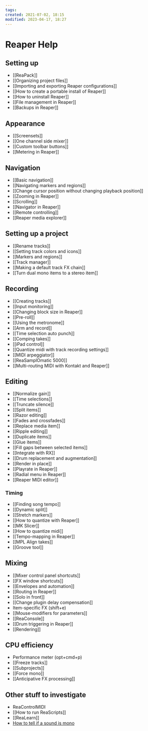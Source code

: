 ```yaml
---
tags:
created: 2021-07-02, 18:15
modified: 2023-04-17, 18:27
---
```


# Reaper Help

## Setting up
- [[ReaPack]]
- [[Organizing project files]]
- [[Importing and exporting Reaper configurations]]
- [[How to create a portable install of Reaper]]
- [[How to uninstall Reaper]]
- [[File management in Reaper]]
- [[Backups in Reaper]]

## Appearance
- [[Screensets]]
- [[One channel side mixer]]
- [[Custom toolbar buttons]]
- [[Metering in Reaper]]

## Navigation
- [[Basic navigation]]
- [[Navigating markers and regions]]
- [[Change cursor position without changing playback position]]
- [[Zooming in Reaper]]
- [[Scrolling]]
- [[Navigator in Reaper]]
- [[Remote controlling]]
- [[Reaper media explorer]]

## Setting up a project
- [[Rename tracks]]
- [[Setting track colors and icons]]
- [[Markers and regions]]
- [[Track manager]]
- [[Making a default track FX chain]]
- [[Turn dual mono items to a stereo item]]

## Recording
- [[Creating tracks]]
- [[Input monitoring]]
- [[Changing block size in Reaper]]
- [[Pre-roll]]
- [[Using the metronome]]
- [[Arm and record]]
- [[Time selection auto punch]]
- [[Comping takes]]
- [[iPad control]]
- [[Quantize midi with track recording settings]]
- [[MIDI arpeggiator]]
- [[ReaSamplOmatic 5000]]
- [[Multi-routing MIDI with Kontakt and Reaper]]

## Editing
- [[Normalize gain]]
- [[Time selections]]
- [[Truncate silence]]
- [[Split items]]
- [[Razor editing]]
- [[Fades and crossfades]]
- [[Replace media item]]
- [[Ripple editing]]
- [[Duplicate items]]
- [[Glue items]]
- [[Fill gaps between selected items]]
- [[Integrate with RX]]
- [[Drum replacement and augmentation]]
- [[Render in place]]
- [[Playrate in Reaper]]
- [[Radial menu in Reaper]]
- [[Reaper MIDI editor]]

### Timing
- [[Finding song tempo]]
- [[Dynamic split]]
- [[Stretch markers]]
- [[How to quantize with Reaper]]
- [[MK Slicer]]
- [[How to quantize midi]]
- [[Tempo-mapping in Reaper]]
- [[MPL Align takes]]
- [[Groove tool]]

## Mixing
- [[Mixer control panel shortcuts]]
- [[FX window shortcuts]]
- [[Envelopes and automation]]
- [[Routing in Reaper]]
- [[Solo in front]]
- [[Change plugin delay compensation]]
- Item-specific FX (shift+e)
- [[Mouse-modifiers for parameters]]
- [[ReaConsole]]
- [[Drum triggering in Reaper]]
- [[Rendering]]

## CPU efficiency
- Performance meter (opt+cmd+p)
- [[Freeze tracks]]
- [[Subprojects]]
- [[Force mono]]
- [[Anticipative FX processing]]

## Other stuff to investigate
- ReaControlMIDI
- [[How to run ReaScripts]]
- [[ReaLearn]]
- [How to tell if a sound is mono](https://www.reaper.fm/videos.php#J-2OfuA-sbM)